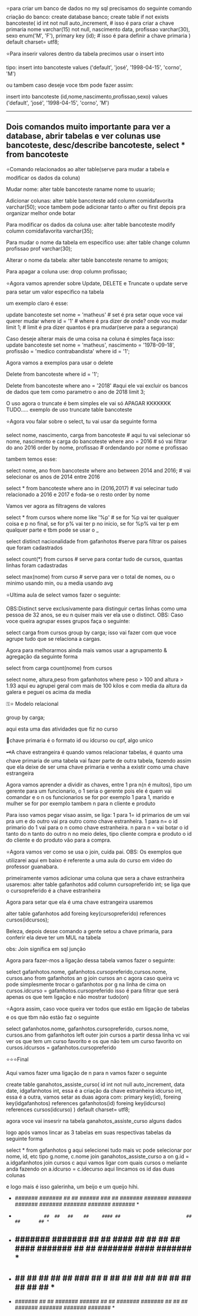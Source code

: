⭐️para criar um banco de dados no my sql precisamos do seguinte comando
criação do banco: create database banco;
create table if not exists bancoteste(
id int not null auto_increment,                 # isso é para criar a chave primaria
nome varchar(15) not null,
nascimento data,
profissao varchar(30),
sexo enum('M', 'F'),
primary key (id);                               # isso é para definir a chave primaria
) default charset= utf8;



⭐️Para inserir valores dentro da tabela precimos usar o insert into

tipo:
insert into bancoteste values 
('default', 'josé', '1998-04-15', 'corno', 'M')


ou tambem caso deseje voce tbm pode fazer assim:


insert into bancoteste
(id,nome,nascimento,profissao,sexo)
values
('default', 'josé', '1998-04-15', 'corno', 'M')

---------------------------
Dois comandos muito importante para ver a database, abrir tabelas e ver colunas
use bancoteste,   desc/describe bancoteste, select * from bancoteste
---------------------------






⭐️Comando relacionados ao alter table(serve para mudar a tabela e modificar os dados da coluna)


Mudar nome: 
alter table bancoteste
raname nome to usuario;

Adicionar colunas:
alter table bancoteste
add column comidafavorita varchar(50);              voce tambem pode adicionar tanto o after ou first depois pra organizar melhor onde botar

Para modificar os dados da coluna use:
alter table bancoteste
modify column comidafavorita varchar(35);

Para mudar o nome da tabela em especifico use:
alter table
change column profissao prof varchar(30);

Alterar o nome da tabela:
alter table bancoteste
rename to amigos;

Para apagar a coluna use:
drop column profissao;


⭐️Agora vamos aprender sobre Update, DELETE e Truncate
o update serve para setar um valor especifico na tabela

um exemplo claro é esse:

update bancoteste
set nome = 'matheus'                                       #  set é pra setar oque voce vai querer mudar
where id = '1'                                           #  where é pra dizer de onde? onde vou mudar
limit 1;                                                 #  limit é pra dizer quantos é pra mudar(serve para a segurança)

Caso deseje alterar mais de uma coisa na coluna é simples faça isso:
update bancoteste
set nome = 'matheus', nascimento = '1978-09-18', profissão = 'medico contrabandista'
where id = '1';

Agora vamos a exemplos para usar o delete

Delete from bancoteste
where id = '1';

Delete from bancoteste
where ano = '2018'                                 #aqui ele vai excluir os bancos de dados que tem como parametro o ano de 2018
limit 3;


O uso agora o truncate é bem simples ele vai só APAGAR KKKKKKK TUDO.....
exemplo de uso
truncate table bancoteste


⭐️Agora vou falar sobre o select, tu vai usar da seguinte forma

select nome, nascimento, carga from bancoteste                            # aqui tu vai selecionar só nome, nascimento e carga do bancoteste
where ano = 2016                                                          # só vai filtrar do ano 2016
order by nome, profissao                                                  # ordendando por nome e profissao


tambem temos esse:

select nome, ano from bancoteste
where ano between 2014 and 2016;                                               #  vai selecionar os anos de 2014 entre 2016


select * from bancoteste
where ano in (2016,2017)                             #  vai selecinar tudo relacionado a 2016 e 2017 e foda-se o resto
order by nome


Vamos ver agora as filtragens de valores

select * from cursos
where nome like '%p'                                           # se for %p vai ter qualquer coisa e p no final, se for p% vai ter p no inicio, se for %p% vai ter p em qualquer parte e tbm pode se usar o _ 


select distinct nacionalidade from gafanhotos                  #serve para filtrar os paises que foram cadastrados

                                            
select count(*) from cursos                               # serve para contar tudo de cursos, quantas linhas foram cadastradas

select max(nome) from curso                              # serve para ver o total de nomes, ou o minimo usando min, ou a media usando avg



⭐️Ultima aula de select vamos fazer o seguinte:

OBS:Distinct serve exclusivamente para distinguir certas linhas como uma pessoa de 32 anos, se eu n quiser mais ver ela use o distinct.
OBS: Caso voce queira agrupar esses grupos faça o seguinte:

select carga from cursos
group by carga;                                                  isso vai fazer com que voce agrupe tudo que se relaciona a cargas.


Agora para melhorarmos ainda mais vamos usar a agrupamento & agregação
da seguinte forma

select from carga count(nome) from cursos


select nome, altura,peso from gafanhotos where peso > 100 and altura > 1.93        aqui eu agrupei geral com mais de 100 kilos e com media da altura da galera e peguei os acima da media



⚿⭐️ Modelo relacional

group by carga;

aqui esta uma das atividades que fiz no curso

🔑chave primaria é o formato id ou idcurso ou cpf, algo unico

🗝️A chave estrangeira é quando vamos relacionar tabelas, é quanto uma chave primaria de uma tabela vai fazer parte de outra tabela, fazendo assim que ela
deixe de ser uma chave primaria e venha a existir como uma chave estrangeira

Agora vamos aprender a dividir as chaves, entre 1 pra n(n é muitos), tipo um gerente para um funcionario, o 1 seria o gerente pois ele é quem vai comandar e o n os funcionarios
se for por exemplo 1 para 1, marido e mulher
se for por exemplo tambem n para n cliente e produto


Para isso vamos pegar visao assim, se liga:
1 para 1= id primarios de um vai pra um e do outro vai pra outro como chave estranheira.
1 para n= o id primario do 1 vai para o n como chave estranheira.
n para n = vai botar o id tanto do n tanto do outro n no meio deles, tipo cliente compra e produto o id do cliente e do produto vão para a compra.

⭐️Agora vamos ver como se usa o join, cuida pai.
OBS: Os exemplos que utilizarei aqui em baixo é referente a uma aula do curso em video do professor guanabara.

primeiramente vamos adicionar uma coluna que sera a chave estranheira
usaremos:
alter table gafanhotos add column cursopreferido int;       se liga que o cursopreferido é a chave estranheira

Agora para setar que ela é uma chave estrangeira usaremos

alter table gafanhotos
add foreing key(cursopreferido)
references cursos(idcursos);

Beleza, depois desse comando a gente setou a chave primaria, para conferir ela deve ter um MUL na tabela

obs: Join significa em sql junção

Agora para fazer-mos a ligação dessa tabela vamos fazer o seguinte:

select gafanhotos.nome, gafanhotos.cursopreferido,cursos.nome, cursos.ano 
from gafanhotos an g join cursos an c                                                     agora caso queira vc pode simplesmente trocar o gafanhotos por g na linha de cima
on cursos.idcurso = gafanhotos.cursopreferido                                             isso é para filtrar que será apenas os que tem ligação e não mostrar tudo(on)





⭐️Agora assim, caso voce queira ver todos que estão em ligação de tabelas e os que tbm não estão faz o seguinte

select gafanhotos.nome, gafanhotos.cursopreferido, cursos.nome, cursos.ano
from gafanhotos left outer join cursos                                              a partir dessa linha vc vai ver os que tem um curso favorito e os que não tem um curso favorito
on cursos.idcursos = gafanhotos.cursopreferido


⭐️⭐️⭐️Final

Aqui vamos fazer uma ligação de n para n vamos fazer o seguinte

create table ganahotos_assiste_curso(
id int not null auto_increment,
data date,
idgafanhotos int,                               essa é a criação da chave estranheira
idcurso int,                                    essa é a outra, vamos setar as duas agora com:
primary key(id),
foreing key(idgafanhotos) references gafanhotos(id)
foreing key(idcurso) references cursos(idcurso)
) default charset= utf8;

agora voce vai insesrir na tabela ganahotos_assiste_curso alguns dados

logo após vamos lincar as 3 tabelas em suas respectivas tabelas da seguinte forma

select * from gafanhotos g                   aqui selecionei tudo mais vc pode selecionar por nome, id, etc tipo g.nome, c.nome
join ganahotos_assiste_curso a
on g.id = a.idgafanhotos
join cursos c                               aqui vamos ligar com quais cursos o meliante anda fazendo
on a.idcurso = c.idecurso                   aqui lincamos os id das duas colunas

e logo mais é isso galerinha, um beijo e um queijo hihi.



*  #######  #######  ##   ##  ######   ###  ##  #######           #######  #######           #######  #######  #######  #######  ####### *
*                ##  ##   ##    ##     #### ##                         ##                         ##       ## *
*  ##       #######  #######    ##     ## ####  ##   ##           ##   ##  ####              #######  ##   ##  #######  ####     ####### *
*  ##       ##  ##        ##    ##     ##  ###  ##    #           ##   ##  ##                ##  ##   ##   ##       ##  ##            ## *
*  #######  ##   ##  #######  ######   ##   ##  #######           #######  ##                ##   ##  #######  #######  #######  ####### *

